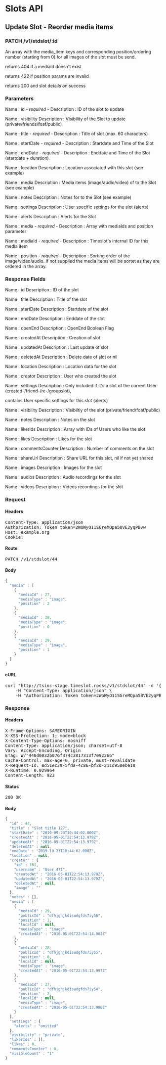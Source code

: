 # Slots API

## Update Slot - Reorder media items

### PATCH /v1/stdslot/:id

An array with the media_item keys and corresponding position/ordering number (starting from 0) for all images of the slot must be send.

returns 404 if a mediaId doesn&#39;t exist

returns 422 if position params are invalid

returns 200 and slot details on success

### Parameters

Name : id *- required -*
Description : ID of the slot to update

Name : visibility
Description : Visibility of the Slot to update (private/friends/foaf/public)

Name : title *- required -*
Description : Title of slot (max. 60 characters)

Name : startDate *- required -*
Description : Startdate and Time of the Slot

Name : endDate *- required -*
Description : Enddate and Time of the Slot (startdate + duration).

Name : location
Description : Location associated with this slot (see example)

Name : media
Description : Media items (image/audio/video) of to the Slot (see example)

Name : notes
Description : Notes for to the Slot (see example)

Name : settings
Description : User specific settings for the slot (alerts)

Name : alerts
Description : Alerts for the Slot

Name : media *- required -*
Description : Array with mediaIds and position parameter

Name : mediaId *- required -*
Description : Timeslot&#39;s internal ID for this media item

Name : position *- required -*
Description : Sorting order of the image/video/audio. If not supplied the media items will be sortet as they are ordered in the array.


### Response Fields

Name : id
Description : ID of the slot

Name : title
Description : Title of the slot

Name : startDate
Description : Startdate of the slot

Name : endDate
Description : Enddate of the slot

Name : openEnd
Description : OpenEnd Boolean Flag

Name : createdAt
Description : Creation of slot

Name : updatedAt
Description : Last update of slot

Name : deletedAt
Description : Delete date of slot or nil

Name : location
Description : Location data for the slot

Name : creator
Description : User who created the slot

Name : settings
Description : Only included if it&#39;s a slot of the current User (created-/friend-/re-/groupslot),

contains User specific settings for this slot (alerts)

Name : visibility
Description : Visibiltiy of the slot (private/friend/foaf/public)

Name : notes
Description : Notes on the slot

Name : likerIds
Description : Array with IDs of Users who like the slot

Name : likes
Description : Likes for the slot

Name : commentsCounter
Description : Number of comments on the slot

Name : shareUrl
Description : Share URL for this slot, nil if not yet shared

Name : images
Description : Images for the slot

Name : audios
Description : Audio recordings for the slot

Name : videos
Description : Videos recordings for the slot

### Request

#### Headers

<pre>Content-Type: application/json
Authorization: Token token=2WoWyO11SGreMQpa58VE2yqPBvw
Host: example.org
Cookie: </pre>

#### Route

<pre>PATCH /v1/stdslot/44</pre>

#### Body
```javascript
{
  "media" : [
    {
      "mediaId" : 27,
      "mediaType" : "image",
      "position" : 2
    },
    {
      "mediaId" : 28,
      "mediaType" : "image",
      "position" : 0
    },
    {
      "mediaId" : 29,
      "mediaType" : "image",
      "position" : 1
    }
  ]
}
```


#### cURL

<pre class="request">curl &quot;http://tsinc-stage.timeslot.rocks/v1/stdslot/44&quot; -d &#39;{&quot;media&quot;:[{&quot;mediaId&quot;:27,&quot;mediaType&quot;:&quot;image&quot;,&quot;position&quot;:2},{&quot;mediaId&quot;:28,&quot;mediaType&quot;:&quot;image&quot;,&quot;position&quot;:0},{&quot;mediaId&quot;:29,&quot;mediaType&quot;:&quot;image&quot;,&quot;position&quot;:1}]}&#39; -X PATCH \
	-H &quot;Content-Type: application/json&quot; \
	-H &quot;Authorization: Token token=2WoWyO11SGreMQpa58VE2yqPBvw&quot;</pre>

### Response

#### Headers

<pre>X-Frame-Options: SAMEORIGIN
X-XSS-Protection: 1; mode=block
X-Content-Type-Options: nosniff
Content-Type: application/json; charset=utf-8
Vary: Accept-Encoding, Origin
ETag: W/&quot;440d0032b076f374c3817313f7092266&quot;
Cache-Control: max-age=0, private, must-revalidate
X-Request-Id: 0d51ec29-5fda-4c86-bf2d-211d958ebe18
X-Runtime: 0.029964
Content-Length: 923</pre>

#### Status

<pre>200 OK</pre>

#### Body

```javascript
{
  "id" : 44,
  "title" : "Slot title 127",
  "startDate" : "2019-09-23T10:44:02.000Z",
  "createdAt" : "2016-05-01T22:54:13.979Z",
  "updatedAt" : "2016-05-01T22:54:13.979Z",
  "deletedAt" : null,
  "endDate" : "2019-10-23T10:44:02.000Z",
  "location" : null,
  "creator" : {
    "id" : 161,
    "username" : "User 471",
    "createdAt" : "2016-05-01T22:54:13.970Z",
    "updatedAt" : "2016-05-01T22:54:13.970Z",
    "deletedAt" : null,
    "image" : ""
  },
  "notes" : [],
  "media" : [
    {
      "mediaId" : 29,
      "publicId" : "dfhjghjkdisudgfds7iy56",
      "position" : 1,
      "localId" : null,
      "mediaType" : "image",
      "createdAt" : "2016-05-01T22:54:14.002Z"
    },
    {
      "mediaId" : 28,
      "publicId" : "dfhjghjkdisudgfds7iy55",
      "position" : 0,
      "localId" : null,
      "mediaType" : "image",
      "createdAt" : "2016-05-01T22:54:13.997Z"
    },
    {
      "mediaId" : 27,
      "publicId" : "dfhjghjkdisudgfds7iy54",
      "position" : 2,
      "localId" : null,
      "mediaType" : "image",
      "createdAt" : "2016-05-01T22:54:13.986Z"
    }
  ],
  "settings" : {
    "alerts" : "omitted"
  },
  "visibility" : "private",
  "likerIds" : [],
  "likes" : 0,
  "commentsCounter" : 0,
  "visibleCount" : "1"
}
```
